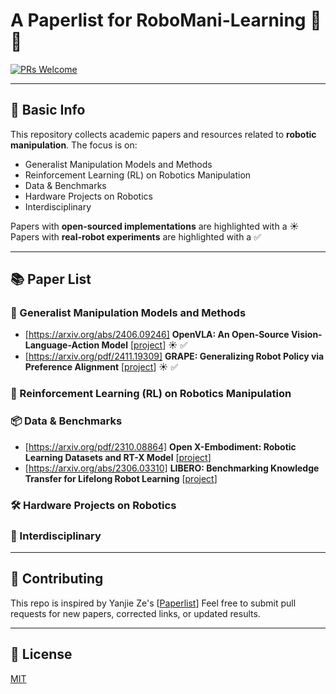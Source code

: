 # A Paperlist for RoboMani-Learning 🚀🤖

[![PRs Welcome](https://img.shields.io/badge/PRs-welcome-brightgreen.svg)]()
<!--[![Awesome](https://awesome.re/badge.svg)](https://awesome.re)-->

---

## 📌 Basic Info

This repository collects academic papers and resources related to **robotic manipulation**. The focus is on:

- Generalist Manipulation Models and Methods
- Reinforcement Learning (RL) on Robotics Manipulation
- Data & Benchmarks
- Hardware Projects on Robotics
- Interdisciplinary

Papers with **open-sourced implementations** are highlighted with a ☀️ 
Papers with **real-robot experiments** are highlighted with a ✅

---

## 📚 Paper List

### 🧠 Generalist Manipulation Models and Methods
- [https://arxiv.org/abs/2406.09246] **OpenVLA: An Open-Source Vision-Language-Action Model** [[project](https://openvla.github.io/)] ☀️ ✅
- [https://arxiv.org/pdf/2411.19309] **GRAPE: Generalizing Robot Policy via Preference Alignment** [[project](https://grape-vla.github.io/)] ☀️ ✅

### 🔁 Reinforcement Learning (RL) on Robotics Manipulation


### 📦 Data & Benchmarks

- [https://arxiv.org/pdf/2310.08864] **Open X-Embodiment: Robotic Learning Datasets and RT-X Model** [[project](https://robotics-transformer-x.github.io/)] 
- [https://arxiv.org/abs/2306.03310] **LIBERO: Benchmarking Knowledge Transfer for Lifelong Robot Learning** [[project](https://libero-project.github.io/main.html)]  


### 🛠️ Hardware Projects on Robotics


### 🔬 Interdisciplinary


---

## 🙋 Contributing

This repo is inspired by Yanjie Ze's [[Paperlist](https://github.com/YanjieZe/awesome-humanoid-robot-learning)]
Feel free to submit pull requests for new papers, corrected links, or updated results.

---

## 📜 License

[MIT](LICENSE)
